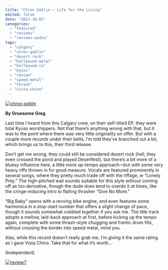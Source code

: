 ```yaml
---
title: "Chron Goblin – Life for the Living"
edited: false
date: "2013-10-01"
categories:
  - "featured"
  - "reviews"
  - "reviews-audio"
tags:
  - "calgary"
  - "chron-goblin"
  - "desert-rock"
  - "hellbound-metal"
  - "hellbound-ca"
  - "kyuss"
  - "review"
  - "speed-metal"
  - "thrash"
  - "vista-chino"
---
```


[![chron goblin](http://www.hellbound.ca/wp-content/uploads/2013/10/chron-goblin-590x590.jpg)](http://www.hellbound.ca/wp-content/uploads/2013/10/chron-goblin.jpg)

**By Gruesome Greg**

Last time I heard from this Calgary crew, on their self-titled EP, they were total Kyuss worshippers. Not that there’s anything wrong with that, but it was to the point where there was very little originality on offer. But with a couple more records under their belts, I’m told they’ve branched out a bit, which brings us to this, their third release.

Don’t get me wrong, they could still be considered desert rock (hell, they even crossed the pond and played Desertfest), but there’s a bit more of a bluesy influence here, a little more up-tempo approach—but with some very heavy riffs thrown in for good measure. Vocals are featured prominently in several songs, where they pretty much trade off with the riffage, ie “Lonely Prey.” The high-pitched wail sounds suitable for this style without coming off as too derivative, though the dude does tend to overdo it at times, like the cringe-inducing intro to flailing thrasher “Give No More.”

“Big Baby” opens with a revving bike engine, and even features some harmonica in a stop-start number that offers a slight change of pace, though it sounds somewhat cobbled together if you ask me. The title track adopts a mellow, laid-back approach at first, before kicking up the tempo again, complete with some thrash-style chugging and frantic drum fills, without crossing the border into speed metal, mind you.

Alas, while this record doesn’t really grab me, I’m giving it the same rating as I gave Vista Chino. Take that for what it’s worth…

(Independent)

[![review7](http://www.hellbound.ca/wp-content/uploads/2009/07/review72.png)](http://www.hellbound.ca/wp-content/uploads/2009/07/review72.png)
